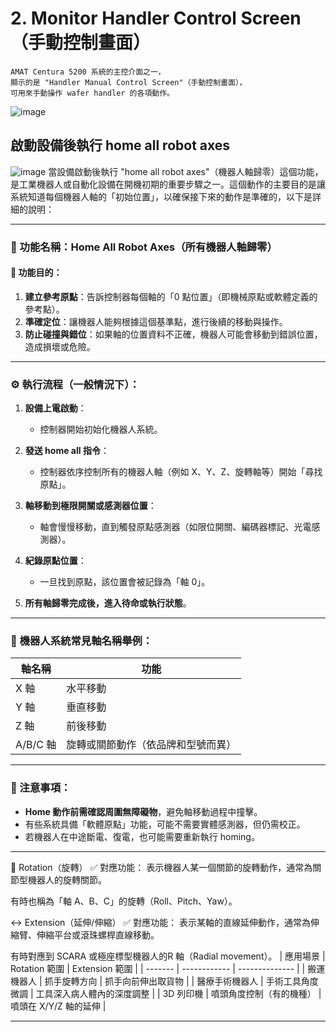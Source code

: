 # 2. Monitor Handler Control Screen（手動控制畫面）
    AMAT Centura 5200 系統的主控介面之一，
    顯示的是 "Handler Manual Control Screen"（手動控制畫面），
    可用來手動操作 wafer handler 的各項動作。
    
![image](https://hackmd.io/_uploads/BJFAqZ_Xee.png)

## 啟動設備後執行 home all robot axes

![image](https://hackmd.io/_uploads/BJzriZYmgg.png)
當設備啟動後執行 "home all robot axes"（機器人軸歸零）這個功能，是工業機器人或自動化設備在開機初期的重要步驟之一。這個動作的主要目的是讓系統知道每個機器人軸的「初始位置」，以確保接下來的動作是準確的，以下是詳細的說明：

---

### 🔧 功能名稱：Home All Robot Axes（所有機器人軸歸零）

#### 🧩 功能目的：

1. **建立參考原點**：告訴控制器每個軸的「0 點位置」（即機械原點或軟體定義的參考點）。
2. **準確定位**：讓機器人能夠根據這個基準點，進行後續的移動與操作。
3. **防止碰撞與錯位**：如果軸的位置資料不正確，機器人可能會移動到錯誤位置，造成損壞或危險。

---

### ⚙️ 執行流程（一般情況下）：

1. **設備上電啟動**：

   * 控制器開始初始化機器人系統。
2. **發送 home all 指令**：

   * 控制器依序控制所有的機器人軸（例如 X、Y、Z、旋轉軸等）開始「尋找原點」。
3. **軸移動到極限開關或感測器位置**：

   * 軸會慢慢移動，直到觸發原點感測器（如限位開關、編碼器標記、光電感測器）。
4. **紀錄原點位置**：

   * 一旦找到原點，該位置會被記錄為「軸 0」。
5. **所有軸歸零完成後，進入待命或執行狀態**。

---

### 🧠 機器人系統常見軸名稱舉例：

| 軸名稱     | 功能                |
| ------- | ----------------- |
| X 軸     | 水平移動              |
| Y 軸     | 垂直移動              |
| Z 軸     | 前後移動              |
| A/B/C 軸 | 旋轉或關節動作（依品牌和型號而異） |

---

### 📌 注意事項：

* **Home 動作前需確認周圍無障礙物**，避免軸移動過程中撞擊。
* 有些系統具備「軟體原點」功能，可能不需要實體感測器，但仍需校正。
* 若機器人在中途斷電、復電，也可能需要重新執行 homing。

---
🔁 Rotation（旋轉）
✅ 對應功能：
表示機器人某一個關節的旋轉動作，通常為關節型機器人的旋轉關節。

有時也稱為「軸 A、B、C」的旋轉（Roll、Pitch、Yaw）。

↔️ Extension（延伸/伸縮）
✅ 對應功能：
表示某軸的直線延伸動作，通常為伸縮臂、伸縮平台或滾珠螺桿直線移動。

有時對應到 SCARA 或極座標型機器人的R 軸（Radial movement）。
| 應用場景    | Rotation 範圍  | Extension 範圍   |
| ------- | ------------ | -------------- |
| 搬運機器人   | 抓手旋轉方向       | 抓手向前伸出取貨物      |
| 醫療手術機器人 | 手術工具角度微調     | 工具深入病人體內的深度調整  |
| 3D 列印機  | 噴頭角度控制（有的機種） | 噴頭在 X/Y/Z 軸的延伸 |


---
